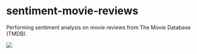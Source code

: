 # sentiment-movie-reviews
Performing sentiment analysis on movie reviews from The Movie Database (TMDB).

<picture>
  <img src="https://github.com/kbdv/sentiment-movie-reviews/assets/113033203/6ad646e7-877c-46e3-a230-bcb0be3af32c" />
</picture>
